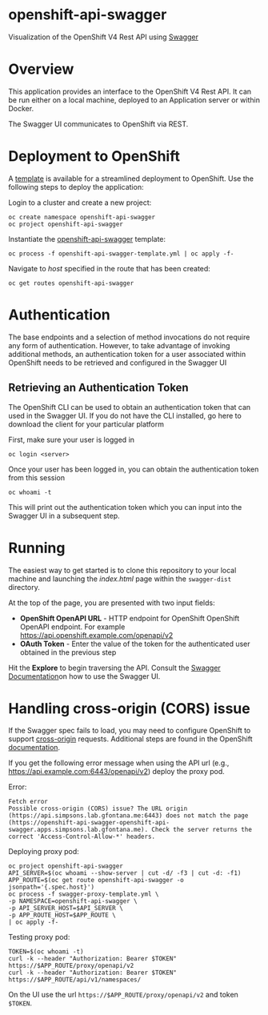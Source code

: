 openshift-api-swagger
=================

Visualization of the OpenShift V4 Rest API using [Swagger](http://swagger.io)


# Overview

This application provides an interface to the OpenShift V4 Rest API. It can be run either on a local machine, deployed to an Application server or within Docker. 

The Swagger UI communicates to OpenShift via REST. 

# Deployment to OpenShift

A [template](https://docs.openshift.com/container-platform/4.13/openshift_images/using-templates.html) is available for a streamlined deployment to OpenShift. Use the following steps to deploy the application:

Login to a cluster and create a new project:

```
oc create namespace openshift-api-swagger
oc project openshift-api-swagger
```

Instantiate the [openshift-api-swagger](openshift-api-swagger-template.yml) template:

```
oc process -f openshift-api-swagger-template.yml | oc apply -f-
```

Navigate to _host_ specified in the route that has been created:

```
oc get routes openshift-api-swagger
```

# Authentication

The base endpoints and a selection of method invocations do not require any form of authentication. However, to take advantage of invoking additional methods, an authentication token for a user associated within OpenShift needs to be retrieved and configured in the Swagger UI

## Retrieving an Authentication Token

The OpenShift CLI can be used to obtain an authentication token that can used in the Swagger UI. If you do not have the CLI installed, go here to download the client for your particular platform

First, make sure your user is logged in

```
oc login <server>
```

Once your user has been logged in, you can obtain the authentication token from this session 

```
oc whoami -t
```

This will print out the authentication token which you can input into the Swagger UI in a subsequent step.

# Running

The easiest way to get started is to clone this repository to your local machine and launching the *index.html* page within the `swagger-dist` directory.

At the top of the page, you are presented with two input fields: 

* **OpenShift OpenAPI  URL** - HTTP endpoint for OpenShift OpenShift OpenAPI endpoint. For example https://api.openshift.example.com/openapi/v2
* **OAuth Token** - Enter the value of the token for the authenticated user obtained in the previous step

Hit the **Explore** to begin traversing the API. Consult the [Swagger Documentation](http://swagger.io/getting-started/)on how to use the Swagger UI. 

# Handling cross-origin (CORS) issue

If the Swagger spec fails to load, you may need to configure OpenShift to support [cross-origin](http://www.w3.org/TR/cors/) requests. Additional steps are found in the OpenShift [documentation](https://docs.openshift.com/container-platform/4.13/security/allowing-javascript-access-api-server.html).

If you get the following error message when using the API url (e.g., https://api.example.com:6443/openapi/v2) deploy the proxy pod.

Error:
```
Fetch error
Possible cross-origin (CORS) issue? The URL origin (https://api.simpsons.lab.gfontana.me:6443) does not match the page (https://openshift-api-swagger-openshift-api-swagger.apps.simpsons.lab.gfontana.me). Check the server returns the correct 'Access-Control-Allow-*' headers.
```

Deploying proxy pod:

```
oc project openshift-api-swagger
API_SERVER=$(oc whoami --show-server | cut -d/ -f3 | cut -d: -f1)
APP_ROUTE=$(oc get route openshift-api-swagger -o jsonpath='{.spec.host}')
oc process -f swagger-proxy-template.yml \
-p NAMESPACE=openshift-api-swagger \
-p API_SERVER_HOST=$API_SERVER \
-p APP_ROUTE_HOST=$APP_ROUTE \
| oc apply -f-
```

Testing proxy pod:

```
TOKEN=$(oc whoami -t)
curl -k --header "Authorization: Bearer $TOKEN" https://$APP_ROUTE/proxy/openapi/v2
curl -k --header "Authorization: Bearer $TOKEN" https://$APP_ROUTE/api/v1/namespaces/
```

On the UI use the url `https://$APP_ROUTE/proxy/openapi/v2` and token `$TOKEN`.
